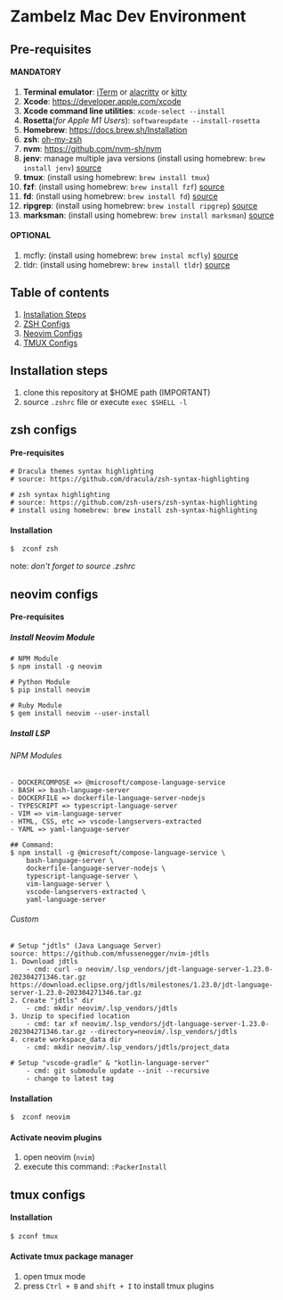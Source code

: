 # Zambelz Mac Dev Environment

## Pre-requisites
#### MANDATORY
1. **Terminal emulator**: [iTerm](https://iterm2.com) or [alacritty](https://github.com/alacritty/alacritty) or [kitty](https://github.com/kovidgoyal/kitty)
1. **Xcode**: https://developer.apple.com/xcode
1. **Xcode command line utilities**: `xcode-select --install`
1. **Rosetta**(*for Apple M1 Users*): `softwareupdate --install-rosetta`
1. **Homebrew**: https://docs.brew.sh/Installation
1. **zsh**: [oh-my-zsh](https://github.com/ohmyzsh/ohmyzsh)
1. **nvm**: https://github.com/nvm-sh/nvm
1. **jenv**: manage multiple java versions (install using homebrew: `brew install jenv`) [source](https://github.com/jenv/jenv)
1. **tmux**: (install using homebrew: `brew install tmux`)
1. **fzf**: (install using homebrew: `brew install fzf`) [source](https://github.com/junegunn/fzf)
1. **fd**: (install using homebrew: `brew install fd`) [source](https://github.com/sharkdp/fd)
1. **ripgrep**: (install using homebrew: `brew install ripgrep`) [source](https://github.com/BurntSushi/ripgrep)
1. **marksman**: (install using homebrew: `brew install marksman`) [source](https://github.com/artempyanykh/marksman)
#### OPTIONAL
1. mcfly: (install using homebrew: `brew instal mcfly`) [source](https://github.com/cantino/mcfly)
1. tldr: (install using homebrew: `brew install tldr`) [source](https://tldr.sh)

## Table of contents
1. [Installation Steps](#installation-steps)
1. [ZSH Configs](#zsh-configs)
1. [Neovim Configs](#neovim-configs)
1. [TMUX Configs](#tmux-configs)

## Installation steps
1. clone this repository at $HOME path (IMPORTANT)
1. source `.zshrc` file or execute `exec $SHELL -l`

## zsh configs
#### Pre-requisites
```
# Dracula themes syntax highlighting
# source: https://github.com/dracula/zsh-syntax-highlighting

# zsh syntax highlighting
# source: https://github.com/zsh-users/zsh-syntax-highlighting
# install using homebrew: brew install zsh-syntax-highlighting
```
#### Installation
```sh
$  zconf zsh
```
note: *don't forget to source .zshrc*

## neovim configs

#### Pre-requisites
##### Install Neovim Module
```
# NPM Module
$ npm install -g neovim

# Python Module
$ pip install neovim

# Ruby Module
$ gem install neovim --user-install
```
##### Install LSP
###### NPM Modules
```
- DOCKERCOMPOSE => @microsoft/compose-language-service  
- BASH => bash-language-server  
- DOCKERFILE => dockerfile-language-server-nodejs  
- TYPESCRIPT => typescript-language-server  
- VIM => vim-language-server  
- HTML, CSS, etc => vscode-langservers-extracted  
- YAML => yaml-language-server  

## Command:
$ npm install -g @microsoft/compose-language-service \
    bash-language-server \
    dockerfile-language-server-nodejs \
    typescript-language-server \
    vim-language-server \
    vscode-langservers-extracted \
    yaml-language-server
```
###### Custom
```
# Setup "jdtls" (Java Language Server)
source: https://github.com/mfussenegger/nvim-jdtls
1. Download jdtls
    - cmd: curl -o neovim/.lsp_vendors/jdt-language-server-1.23.0-202304271346.tar.gz https://download.eclipse.org/jdtls/milestones/1.23.0/jdt-language-server-1.23.0-202304271346.tar.gz
2. Create "jdtls" dir
    - cmd: mkdir neovim/.lsp_vendors/jdtls
3. Unzip to specified location
    - cmd: tar xf neovim/.lsp_vendors/jdt-language-server-1.23.0-202304271346.tar.gz --directory=neovim/.lsp_vendors/jdtls
4. create workspace_data dir
    - cmd: mkdir neovim/.lsp_vendors/jdtls/project_data

# Setup "vscode-gradle" & "kotlin-language-server"
    - cmd: git submodule update --init --recursive
    - change to latest tag
```
#### Installation
```sh
$  zconf neovim
```

#### Activate neovim plugins
1. open neovim (`nvim`)
1. execute this command: `:PackerInstall`

## tmux configs

#### Installation
```sh
$ zconf tmux
```

#### Activate tmux package manager
1. open tmux mode
1. press `Ctrl + B` and `shift + I` to install tmux plugins

